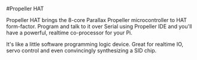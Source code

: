 <!--
---
class: board
type: other
name: Propeller HAT
featured: true
image: 'propeller-hat.png'
manufacturer: Pimoroni
description: The 8-core Propeller Microcontroller in HAT form-factor
url: http://shop.pimoroni.com/products/propeller-hat
github: https://github.com/pimoroni/piano-hat
buy: https://shop.pimoroni.com/products/propeller-hat
formfactor: 'HAT'
pincount: 40
eeprom: yes
power:
  '2':
ground:
  '6':
pin:
  '8':
    name: TXD / Transmit
    direction: output
    active: high
  '10':
    name: RXD / Receive
    direction: input
    active: high
  '11':
    name: Reset
    active: low
  '29':
    name: EEPROM WP
    active: low
-->
#Propeller HAT

Propeller HAT brings the 8-core Parallax Propeller microcontroller to HAT form-factor. Program and talk to it over Serial using Propeller IDE and you'll have a powerful, realtime co-processor for your Pi.

It's like a little software programming logic device. Great for realtime IO, servo control and even convincingly synthesizing a SID chip.